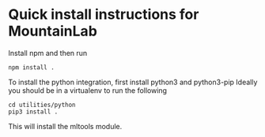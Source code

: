 # Quick install instructions for MountainLab

Install npm and then run

```
npm install .
```

To install the python integration, first install python3 and python3-pip
Ideally you should be in a virtualenv to run the following

```
cd utilities/python
pip3 install .
```

This will install the mltools module.